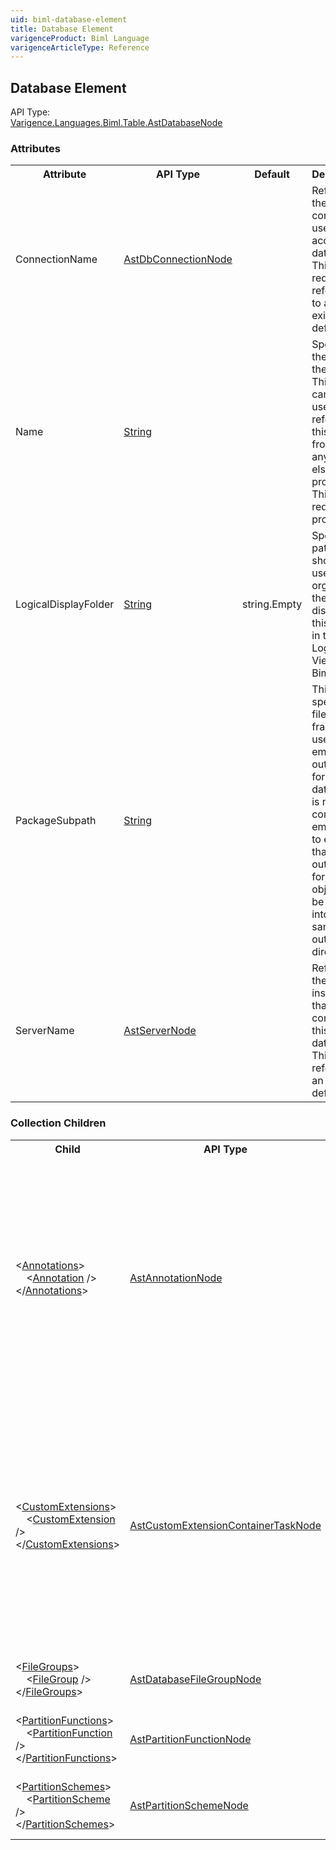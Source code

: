 ```yaml
---
uid: biml-database-element
title: Database Element
varigenceProduct: Biml Language
varigenceArticleType: Reference
---
```

## Database Element<div class="AssemblyInfoGroup"><div class="CrossReferenceGroup"><div class="CrossReferenceHeader">API Type:</div><div class="CrossReferenceValue"><a href="../api-reference/Varigence.Languages.Biml.Table.AstDatabaseNode.html">Varigence.Languages.Biml.Table.AstDatabaseNode</a></div></div></div><div class="AttributeGroup"><h3>Attributes</h3><table id="AttributeList" class="AttributeList"><tbody><tr><th class="AttributeNameColumnHeader">Attribute</th><th class="AttributeTypeColumnHeader">API Type</th><th class="AttributeDefaultColumnHeader">Default</th><th class="AttributeSummaryColumnHeader">Description</th></tr><tr class="ad0"><td class="AttributeName">ConnectionName</td><td class="AttributeType"><a href="../api-reference/Varigence.Languages.Biml.Connection.AstDbConnectionNode.html">AstDbConnectionNode</a></td><td class="AttributeDefault">&nbsp;</td><td class="AttributeSummary"><div class ="SummaryItem">Refers to the connection used to access this database</div> This is a required reference to an existing definiton.</td></tr><tr class="ad1"><td class="AttributeName">Name</td><td class="AttributeType"><a href="https://msdn.microsoft.com/en-us/library/System.String.aspx">String</a></td><td class="AttributeDefault">&nbsp;</td><td class="AttributeSummary"><div class ="SummaryItem">Specifies the name of the object.  This name can be used to reference this object from anywhere else in the program.</div> This is a required property</td></tr><tr class="ad0"><td class="AttributeName">LogicalDisplayFolder</td><td class="AttributeType"><a href="https://msdn.microsoft.com/en-us/library/System.String.aspx">String</a></td><td class="AttributeDefault">string.Empty</td><td class="AttributeSummary"><div class ="SummaryItem">Specifies a path that should be used for organizing the tree display of this object in the Logical View in BimlStudio.</div> </td></tr><tr class="ad1"><td class="AttributeName">PackageSubpath</td><td class="AttributeType"><a href="https://msdn.microsoft.com/en-us/library/System.String.aspx">String</a></td><td class="AttributeDefault">&nbsp;</td><td class="AttributeSummary"><div class ="SummaryItem">This specifies a file path fragment to use for emitting output files for this database.  It is most commonly employed to ensure that the output files for multiple objects will be placed into the same output directory.</div> </td></tr><tr class="ad0"><td class="AttributeName">ServerName</td><td class="AttributeType"><a href="../api-reference/Varigence.Languages.Biml.Table.AstServerNode.html">AstServerNode</a></td><td class="AttributeDefault">&nbsp;</td><td class="AttributeSummary"><div class ="SummaryItem">References the server instance that contains this database.</div> This references an existing definiton.</td></tr></tbody></table></div><div class="ChildGroup">### Collection Children<table id="ChildList" class="ChildList"><tbody><tr><th class="ChildNameColumnHeader">Child</th><th class="ChildTypeColumnHeader">API Type</th><th class="ChildSummaryColumnHeader">Description</th></tr><tr class="cd0"><td class="ChildName"><span class="punc">&lt;</span><a href=Varigence.Languages.Biml.AstNode_Annotations.html">Annotations</a><span class="punc">&gt;</span><br />&nbsp;&nbsp;&nbsp;&nbsp;<span class="punc">&lt;</span><a href=Varigence.Languages.Biml.AstAnnotationNode.html">Annotation</a> <span class="punc">/&gt;</span><br /><span class="punc">&lt;/</span><a href=Varigence.Languages.Biml.AstNode_Annotations.html">Annotations</a><span class="punc">&gt;</span></td><td class="ChildType"><a href="../api-reference/Varigence.Languages.Biml.AstAnnotationNode.html">AstAnnotationNode</a></td><td class="ChildSummary"><div class ="SummaryItem">This is a collection of annotation items that can be used to specify documentation, tags, or other information.  Annotations are particularly useful for storing information about nodes that can be used by BimlScript code.</div> </td></tr><tr class="cd1"><td class="ChildName"><span class="punc">&lt;</span><a href=Varigence.Languages.Biml.Table.AstDatabaseNode_CustomExtensions.html">CustomExtensions</a><span class="punc">&gt;</span><br />&nbsp;&nbsp;&nbsp;&nbsp;<span class="punc">&lt;</span><a href=Varigence.Languages.Biml.Task.AstCustomExtensionContainerTaskNode.html">CustomExtension</a> <span class="punc">/&gt;</span><br /><span class="punc">&lt;/</span><a href=Varigence.Languages.Biml.Table.AstDatabaseNode_CustomExtensions.html">CustomExtensions</a><span class="punc">&gt;</span></td><td class="ChildType"><a href="../api-reference/Varigence.Languages.Biml.Task.AstCustomExtensionContainerTaskNode.html">AstCustomExtensionContainerTaskNode</a></td><td class="ChildSummary"><div class ="SummaryItem">This collection specifies the definition for one or more SSIS package containers that can be used to execute custom actions relevant to the creation of this database. This is useful for creating stored procedures, custom constraints, and other custom operations.</div> </td></tr><tr class="cd0"><td class="ChildName"><span class="punc">&lt;</span><a href=Varigence.Languages.Biml.Table.AstDatabaseNode_FileGroups.html">FileGroups</a><span class="punc">&gt;</span><br />&nbsp;&nbsp;&nbsp;&nbsp;<span class="punc">&lt;</span><a href=Varigence.Languages.Biml.Table.AstDatabaseFileGroupNode.html">FileGroup</a> <span class="punc">/&gt;</span><br /><span class="punc">&lt;/</span><a href=Varigence.Languages.Biml.Table.AstDatabaseNode_FileGroups.html">FileGroups</a><span class="punc">&gt;</span></td><td class="ChildType"><a href="../api-reference/Varigence.Languages.Biml.Table.AstDatabaseFileGroupNode.html">AstDatabaseFileGroupNode</a></td><td class="ChildSummary"><div class ="SummaryItem">Defines the avaliable file groups in the database.</div> </td></tr><tr class="cd1"><td class="ChildName"><span class="punc">&lt;</span><a href=Varigence.Languages.Biml.Table.AstDatabaseNode_PartitionFunctions.html">PartitionFunctions</a><span class="punc">&gt;</span><br />&nbsp;&nbsp;&nbsp;&nbsp;<span class="punc">&lt;</span><a href=Varigence.Languages.Biml.Table.AstPartitionFunctionNode.html">PartitionFunction</a> <span class="punc">/&gt;</span><br /><span class="punc">&lt;/</span><a href=Varigence.Languages.Biml.Table.AstDatabaseNode_PartitionFunctions.html">PartitionFunctions</a><span class="punc">&gt;</span></td><td class="ChildType"><a href="../api-reference/Varigence.Languages.Biml.Table.AstPartitionFunctionNode.html">AstPartitionFunctionNode</a></td><td class="ChildSummary"><div class ="SummaryItem">Defines the avaliable partition functions in the database.</div> </td></tr><tr class="cd0"><td class="ChildName"><span class="punc">&lt;</span><a href=Varigence.Languages.Biml.Table.AstDatabaseNode_PartitionSchemes.html">PartitionSchemes</a><span class="punc">&gt;</span><br />&nbsp;&nbsp;&nbsp;&nbsp;<span class="punc">&lt;</span><a href=Varigence.Languages.Biml.Table.AstPartitionSchemeNode.html">PartitionScheme</a> <span class="punc">/&gt;</span><br /><span class="punc">&lt;/</span><a href=Varigence.Languages.Biml.Table.AstDatabaseNode_PartitionSchemes.html">PartitionSchemes</a><span class="punc">&gt;</span></td><td class="ChildType"><a href="../api-reference/Varigence.Languages.Biml.Table.AstPartitionSchemeNode.html">AstPartitionSchemeNode</a></td><td class="ChildSummary"><div class ="SummaryItem">Defines the available partition schemes in the database.</div> </td></tr></tbody></table></div>